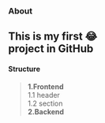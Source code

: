 ### About 

This is my **first** :joy:   
project in GitHub
---
#### Structure

>**1.Frontend**  
1.1 header   
1.2 section   
**2.Backend**  